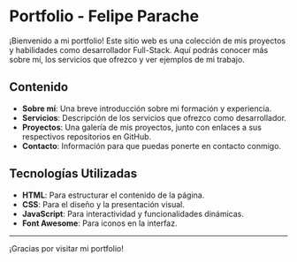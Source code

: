 # Portfolio - Felipe Parache

¡Bienvenido a mi portfolio! Este sitio web es una colección de mis proyectos y habilidades como desarrollador Full-Stack. Aquí podrás conocer más sobre mí, los servicios que ofrezco y ver ejemplos de mi trabajo.

## Contenido

- **Sobre mí**: Una breve introducción sobre mi formación y experiencia.
- **Servicios**: Descripción de los servicios que ofrezco como desarrollador.
- **Proyectos**: Una galería de mis proyectos, junto con enlaces a sus respectivos repositorios en GitHub.
- **Contacto**: Información para que puedas ponerte en contacto conmigo.

## Tecnologías Utilizadas

- **HTML**: Para estructurar el contenido de la página.
- **CSS**: Para el diseño y la presentación visual.
- **JavaScript**: Para interactividad y funcionalidades dinámicas.
- **Font Awesome**: Para iconos en la interfaz.

---

¡Gracias por visitar mi portfolio!
